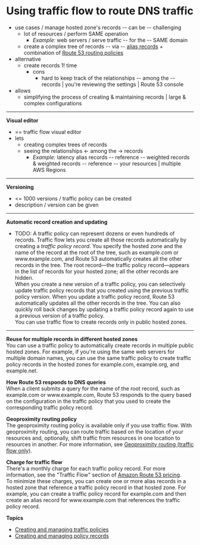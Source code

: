 # Using traffic flow to route DNS traffic<a name="traffic-flow"></a>

* use cases / manage hosted zone's records -- can be -- challenging
  + lot of resources / perform SAME operation
    + _Example:_ web servers / serve traffic -- for the -- SAME domain
  + create a complex tree of records -- via -- [alias records](https://docs.aws.amazon.com/Route53/latest/DeveloperGuide/resource-record-sets-choosing-alias-non-alias.html) + combination of [Route 53 routing policies](https://docs.aws.amazon.com/Route53/latest/DeveloperGuide/routing-policy.html) 
* alternative
  * create records 1! time
    * cons
      * hard to keep track of the relationships -- among the -- records | you're reviewing the settings | Route 53 console 
* allows
  * simplifying the process of creating & maintaining records | large & complex configurations
---
**Visual editor**  
* == traffic flow visual editor
* lets
  * creating complex trees of records
  * seeing the relationships <- among the -> records
    * _Example:_ latency alias records -- reference -- weighted records & weighted records -- reference -- your resources | multiple AWS Regions
---
**Versioning**  
* <= 1000 versions / traffic policy can be created
* description / version can be given 
---
**Automatic record creation and updating**  
* TODO: A traffic policy can represent dozens or even hundreds of records\. Traffic flow lets you create all those records automatically by creating a *traffic policy record*\. You specify the hosted zone and the name of the record at the root of the tree, such as example\.com or www\.example\.com, and Route 53 automatically creates all the other records in the tree\. The root record—the traffic policy record—appears in the list of records for your hosted zone; all the other records are hidden\.   
When you create a new version of a traffic policy, you can selectively update traffic policy records that you created using the previous traffic policy version\. When you update a traffic policy record, Route 53 automatically updates all the other records in the tree\. You can also quickly roll back changes by updating a traffic policy record again to use a previous version of a traffic policy\.  
You can use traffic flow to create records only in public hosted zones\.
---
**Reuse for multiple records in different hosted zones**  
You can use a traffic policy to automatically create records in multiple public hosted zones\. For example, if you're using the same web servers for multiple domain names, you can use the same traffic policy to create traffic policy records in the hosted zones for example\.com, example\.org, and example\.net\.

**How Route 53 responds to DNS queries**  
When a client submits a query for the name of the root record, such as example\.com or www\.example\.com, Route 53 responds to the query based on the configuration in the traffic policy that you used to create the corresponding traffic policy record\.

**Geoproximity routing policy**  
The geoproximity routing policy is available only if you use traffic flow\. With geoproximity routing, you can route traffic based on the location of your resources and, optionally, shift traffic from resources in one location to resources in another\. For more information, see [Geoproximity routing \(traffic flow only\)](routing-policy-geoproximity.md)\.

**Charge for traffic flow**  
There's a monthly charge for each traffic policy record\. For more information, see the "Traffic Flow" section of [Amazon Route 53 pricing](https://aws.amazon.com/route53/pricing/)\.  
To minimize these charges, you can create one or more alias records in a hosted zone that reference a traffic policy record in that hosted zone\. For example, you can create a traffic policy record for example\.com and then create an alias record for www\.example\.com that references the traffic policy record\.

**Topics**
+ [Creating and managing traffic policies](traffic-policies.md)
+ [Creating and managing policy records](traffic-policy-records.md)